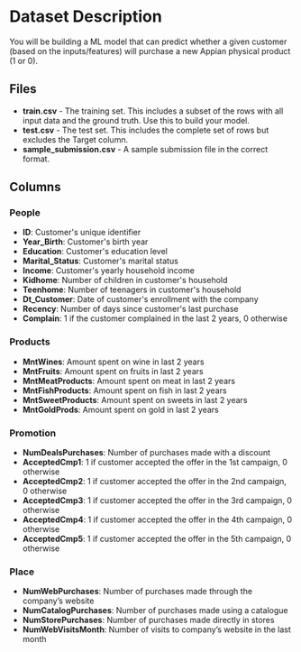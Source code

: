 # Dataset Description

You will be building a ML model that can predict whether a given customer (based on the inputs/features) will purchase a new Appian physical product (1 or 0).

## Files

- **train.csv** - The training set. This includes a subset of the rows with all input data and the ground truth. Use this to build your model.
- **test.csv** - The test set. This includes the complete set of rows but excludes the Target column.
- **sample_submission.csv** - A sample submission file in the correct format.

## Columns

### People

- **ID**: Customer's unique identifier
- **Year_Birth**: Customer's birth year
- **Education**: Customer's education level
- **Marital_Status**: Customer's marital status
- **Income**: Customer's yearly household income
- **Kidhome**: Number of children in customer's household
- **Teenhome**: Number of teenagers in customer's household
- **Dt_Customer**: Date of customer's enrollment with the company
- **Recency**: Number of days since customer's last purchase
- **Complain**: 1 if the customer complained in the last 2 years, 0 otherwise

### Products

- **MntWines**: Amount spent on wine in last 2 years
- **MntFruits**: Amount spent on fruits in last 2 years
- **MntMeatProducts**: Amount spent on meat in last 2 years
- **MntFishProducts**: Amount spent on fish in last 2 years
- **MntSweetProducts**: Amount spent on sweets in last 2 years
- **MntGoldProds**: Amount spent on gold in last 2 years

### Promotion

- **NumDealsPurchases**: Number of purchases made with a discount
- **AcceptedCmp1**: 1 if customer accepted the offer in the 1st campaign, 0 otherwise
- **AcceptedCmp2**: 1 if customer accepted the offer in the 2nd campaign, 0 otherwise
- **AcceptedCmp3**: 1 if customer accepted the offer in the 3rd campaign, 0 otherwise
- **AcceptedCmp4**: 1 if customer accepted the offer in the 4th campaign, 0 otherwise
- **AcceptedCmp5**: 1 if customer accepted the offer in the 5th campaign, 0 otherwise

### Place

- **NumWebPurchases**: Number of purchases made through the company’s website
- **NumCatalogPurchases**: Number of purchases made using a catalogue
- **NumStorePurchases**: Number of purchases made directly in stores
- **NumWebVisitsMonth**: Number of visits to company’s website in the last month
